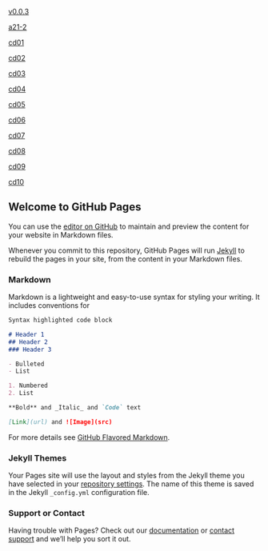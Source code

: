 [v0.0.3](https://github.com/littleflute/a21/edit/master/README.md)

[a21-2](https://github.com/littleflute/a21-2)

[cd01](docs/cds/cd01)

[cd02](docs/cds/cd02)

[cd03](docs/cds/cd03)

[cd04](docs/cds/cd04)

[cd05](docs/cds/cd05)

[cd06](docs/cds/cd06)

[cd07](https://github.com/littleflute/a21-2/cd07/Portrait07)

[cd08](https://github.com/littleflute/a21-2/cd08)

[cd09](https://github.com/littleflute/a21-2/cd09/Portrait09)

[cd10](https://github.com/littleflute/a21-2/cd10)









## Welcome to GitHub Pages

You can use the [editor on GitHub](https://github.com/littleflute/a21/edit/master/README.md) to maintain and preview the content for your website in Markdown files.

Whenever you commit to this repository, GitHub Pages will run [Jekyll](https://jekyllrb.com/) to rebuild the pages in your site, from the content in your Markdown files.

### Markdown

Markdown is a lightweight and easy-to-use syntax for styling your writing. It includes conventions for

```markdown
Syntax highlighted code block

# Header 1
## Header 2
### Header 3

- Bulleted
- List

1. Numbered
2. List

**Bold** and _Italic_ and `Code` text

[Link](url) and ![Image](src)
```

For more details see [GitHub Flavored Markdown](https://guides.github.com/features/mastering-markdown/).

### Jekyll Themes

Your Pages site will use the layout and styles from the Jekyll theme you have selected in your [repository settings](https://github.com/littleflute/a21/settings). The name of this theme is saved in the Jekyll `_config.yml` configuration file.

### Support or Contact

Having trouble with Pages? Check out our [documentation](https://help.github.com/categories/github-pages-basics/) or [contact support](https://github.com/contact) and we’ll help you sort it out.

